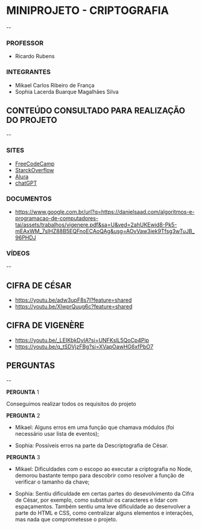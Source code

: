 ﻿# MINIPROJETO - CRIPTOGRAFIA

--

### PROFESSOR

- Ricardo Rubens

### INTEGRANTES

- Mikael Carlos Ribeiro de França
- Sophia Lacerda Buarque Magalhães Silva

## CONTEÚDO CONSULTADO PARA REALIZAÇÃO DO PROJETO

--

### SITES

- [FreeCodeCamp](https://www.freecodecamp.org/)
- [StarckOverflow](https://stackoverflow.com/)
- [Alura](https://www.alura.com.br/)
- [chatGPT](https://chat.openai.com/)

### DOCUMENTOS

- https://www.google.com.br/url?q=https://danielsaad.com/algoritmos-e-programacao-de-computadores-tai/assets/trabalhos/vigenere.pdf&sa=U&ved=2ahUKEwid8-Pk5-mEAxWM_7sIHZ88B5EQFnoECAoQAg&usg=AOvVaw3iek9Tfsg3wTuJB_96PHDJ

### VÍDEOS

--

## CIFRA DE CÉSAR

- https://youtu.be/adw3upF8s7I?feature=shared
- https://youtu.be/XlwprQuug6c?feature=shared

## CIFRA DE VIGENÈRE

- https://youtu.be/_LEIKbkDyIA?si=UNFKslL5QoCp4Pip
- https://youtu.be/q_tSDVjzFBg?si=XVapOawHG6xfPbO7

## PERGUNTAS

--

**PERGUNTA** 1

Conseguimos realizar todos os requisitos do projeto

**PERGUNTA** 2

- Mikael: Alguns erros em uma função que chamava módulos (foi necessário usar lista de eventos);

- Sophia: Possíveis erros na parte da Descriptografia de César.

**PERGUNTA** 3

- Mikael: Dificuldades com o escopo ao executar a criptografia no Node, demorou bastante tempo para descobrir como resolver a função de verificar o tamanho da chave;

- Sophia: Sentiu dificuldade em certas partes do desevolvimento da Cifra de César, por exemplo, como substituir os caracteres e lidar com espaçamentos. Também sentiu uma leve dificuldade ao desenvolver a parte do HTML e CSS, como centralizar alguns elementos e interações, mas nada que comprometesse o projeto.





